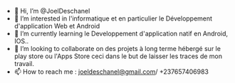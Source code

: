 - 👋 Hi, I’m @JoelDeschanel
- 👀 I’m interested in l'informatique et en particulier le Développement d'application Web et Android
- 🌱 I’m currently learning le Developpement d'application natif en Android, IOS..
- 💞️ I’m looking to collaborate on des projets à long terme  hébergé sur le play store ou l'Apps Store ceci dans le but de laisser les traces de mon travail.
- 📫 How to reach me : joeldeschanel@gmail.com/ +237657406983
<!---
JoelDeschanel/JoelDeschanel is a ✨ special ✨ repository because its `README.md` (this file) appears on your GitHub profile.
You can click the Preview link to take a look at your changes.
--->
